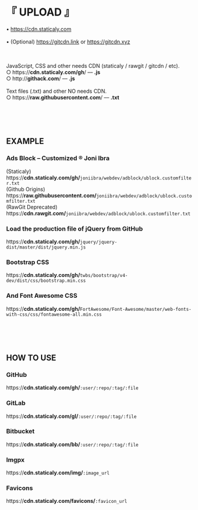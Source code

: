 # 『 UPLOAD 』

•  https://cdn.staticaly.com
<br /><br />•  (Optional) https://gitcdn.link or https://gitcdn.xyz
<br /><br /><br />

JavaScript, CSS and other needs CDN (staticaly / rawgit / gitcdn / etc).
<br />
○  https://<b>cdn.staticaly.com/gh</b>/  ––  <b>.js</b>
<br />
○  http://<b>githack.com</b>/  ––  <b>.js</b>
<br /><br />
Text files (.txt) and other NO needs CDN.
<br />
○  https://<b>raw.githubusercontent.com</b>/  ––  <b>.txt</b>
<br /><br /><br /><br /><br />


## EXAMPLE

### Ads Block – Customized ® Joni Ibra
(Staticaly) https://<b>cdn.staticaly.com/gh/</b><code>joniibra/webdev/adblock/ublock.customfilter.txt</code>
<br />(Github Origins) https://<b>raw.githubusercontent.com/</b><code>joniibra/webdev/adblock/ublock.customfilter.txt</code>
<br />(RawGit Deprecated) https://<b>cdn.rawgit.com/</b><code>joniibra/webdev/adblock/ublock.customfilter.txt</code>
<br />
### Load the production file of jQuery from GitHub
https://<b>cdn.staticaly.com/gh/</b><code>jquery/jquery-dist/master/dist/jquery.min.js</code>
<br />
### Bootstrap CSS
https://<b>cdn.staticaly.com/gh/</b><code>twbs/bootstrap/v4-dev/dist/css/bootstrap.min.css</code>
<br />
### And Font Awesome CSS
https://<b>cdn.staticaly.com/gh/</b><code>FortAwesome/Font-Awesome/master/web-fonts-with-css/css/fontawesome-all.min.css</code>
<br /><br /><br /><br /><br />


## HOW TO USE

### GitHub
https://<b>cdn.staticaly.com/gh/</b><code>:user/:repo/:tag/:file</code>
<br />
### GitLab
https://<b>cdn.staticaly.com/gl/</b><code>:user/:repo/:tag/:file</code>
<br />
### Bitbucket
https://<b>cdn.staticaly.com/bb/</b><code>:user/:repo/:tag/:file</code>
<br />
### Imgpx
https://<b>cdn.staticaly.com/img/</b><code>:image_url</code>
<br />
### Favicons
https://<b>cdn.staticaly.com/favicons/</b><code>:favicon_url</code>
<br /><br /><br />
